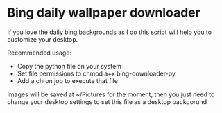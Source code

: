 # Bing daily wallpaper downloader

If you love the daily bing backgrounds as I do this script will help you to customize your desktop.

Recommended usage:

* Copy the python file on your system
* Set file permissions to chmod a+x bing-downloader-py
* Add a chron job to execute that file

Images will be saved at ~/Pictures for the moment, then you just need to change your desktop settings to set this file as a desktop backgorund
